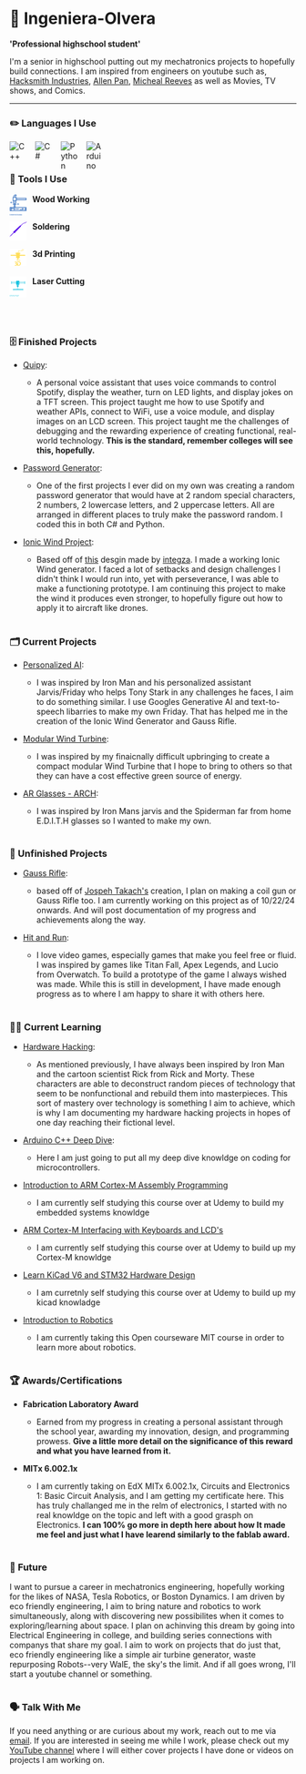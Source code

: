 # 🥐 Ingeniera-Olvera


**'Professional highschool student'**


I'm a senior in highschool putting out my mechatronics projects to hopefully build connections. I am inspired from engineers on youtube such as, [Hacksmith Industries](https://www.youtube.com/channel/UCjgpFI5dU-D1-kh9H1muoxQ), [Allen Pan](https://www.youtube.com/@allenpan), [Micheal Reeves](https://www.youtube.com/@MichaelReeves) as well as Movies, TV shows, and Comics.

---

### ✏️ Languages I Use

<img align="left" alt="C++" width="30px" style="padding-right:15px;" src="https://cdn.jsdelivr.net/gh/devicons/devicon@latest/icons/cplusplus/cplusplus-plain.svg" />

<img align="left" alt="C#" width="30px" style="padding-right:15px;" src="https://cdn.jsdelivr.net/gh/devicons/devicon@latest/icons/csharp/csharp-plain.svg" />

<img align="left" alt="Python" width="30px" style="padding-right:15px;" src="https://cdn.jsdelivr.net/gh/devicons/devicon@latest/icons/python/python-original.svg" />

<img align="left" alt="Arduino" width="30px" style="padding-right:15px;" src="https://cdn.jsdelivr.net/gh/devicons/devicon@latest/icons/arduino/arduino-original.svg" />


<br/>


#

### 🔧 Tools I Use


**Wood Working** 
<img align="left" alt="Wood Working" width="30px" style="padding-right:10px;" src="https://raw.githubusercontent.com/Ingenieria-Olvera/Ingenieria-olvera/main/Hammer%2Bnail.svg" /> 
<br/><br/>

**Soldering** 
<img align="left" alt="Soldering" width="30px" style="padding-right:10px;" src="https://raw.githubusercontent.com/Ingenieria-Olvera/Ingenieria-olvera/main/soldering_iron.svg" />
<br/><br/>

**3d Printing** 
<img align="left" alt="3d Printing" width="30px" style="padding-right:10px;" src="https://raw.githubusercontent.com/Ingenieria-Olvera/Ingenieria-olvera/main/3d_printer.svg" />
<br/><br/>

**Laser Cutting** 
<img align="left" alt="Laser Cutter" width="30px" style="padding-right:10px;" src="https://raw.githubusercontent.com/Ingenieria-Olvera/Ingenieria-olvera/main/lasar_cutter.svg" />
<br/><br/>

<br/>

#

### 🗄️ Finished Projects
- [Quipy](https://github.com/Qco-t/Quipy):
  - A personal voice assistant that uses voice commands to control Spotify, display the weather, turn on LED lights, and display jokes on a TFT screen. This project taught me how to use Spotify and weather APIs, connect to WiFi, use a voice module, and display images on an LCD screen. This project taught me the challenges of debugging and the rewarding experience of creating functional, real-world technology. **This is the standard, remember colleges will see this, hopefully.**


- [Password Generator](https://github.com/Ingenieria-Olvera/Password_Gens):
  - One of the first projects I ever did on my own was creating a random password generator that would have at 2 random special characters, 2 numbers, 2 lowercase letters, and 2 uppercase letters. All are arranged in different places to truly make the password random. I coded this in both C# and Python.


- [Ionic Wind Project](https://github.com/Ingenieria-Olvera/Ionic_Wind_Gen):
  - Based off of [this](https://www.youtube.com/watch?v=mnCmvxt2jn8&t=484s) desgin made by [integza](https://www.youtube.com/@integza). I made a working Ionic Wind generator. I faced a lot of setbacks and design challenges I didn't think I would run into, yet with perseverance, I was able to make a functioning prototype. I am continuing this project to make the wind it produces even stronger, to hopefully figure out how to apply it to aircraft like drones.


#

### 🗂️ Current Projects    
  
- [Personalized AI](https://github.com/Ingenieria-Olvera/Arch):
  - I was inspired by Iron Man and his personalized assistant Jarvis/Friday who helps Tony Stark in any challenges he faces, I aim to do something similar. I use Googles Generative AI and text-to-speech libarries to make my own Friday. That has helped me in the creation of the Ionic Wind Generator and Gauss Rifle.

- [Modular Wind Turbine]():
  - I was inspired by my finaicnally difficult upbringing to create a compact modular Wind Turbine that I hope to bring to others so that they can have a cost effective green source of energy.

- [AR Glasses - ARCH](https://github.com/Ingenieria-Olvera/Arch):
  - I was inspired by Iron Mans jarvis and the Spiderman far from home E.D.I.T.H glasses so I wanted to make my own.


#

### 📇 Unfinished Projects
- [Gauss Rifle](https://github.com/Ingenieria-Olvera/Gauss_Riffle):  
  - based off of [Jospeh Takach's](https://www.youtube.com/watch?v=59V3btoiYHA) creation, I plan on making a coil gun or Gauss Rifle too. I am currently working on this project as of 10/22/24 onwards. And will post documentation of my progress and achievements along the way.


- [Hit and Run](https://github.com/Ingenieria-Olvera/Hit-Run):
  - I love video games, especially games that make you feel free or fluid. I was inspired by games like Titan Fall, Apex Legends, and Lucio from Overwatch. To build a prototype of the game I always wished was made. While this is still in development, I have made enough progress as to where I am happy to share it with others here.

#

### 🧑‍🎓 Current Learning
- [Hardware Hacking](https://github.com/Qco-t/Hardware_hacking):
  - As mentioned previously, I have always been inspired by Iron Man and the cartoon scientist Rick from Rick and Morty. These characters are able to deconstruct random pieces of technology that seem to be nonfunctional and rebuild them into masterpieces. This sort of mastery over technology is something I aim to achieve, which is why I am documenting my hardware hacking projects in hopes of one day reaching their fictional level.

- [Arduino C++ Deep Dive]():
  - Here I am just going to put all my deep dive knowldge on coding for microcontrollers.

 - [Introduction to ARM Cortex-M Assembly Programming](https://www.udemy.com/course/arm-cortex-m-assembly-programming/learn/lecture/5606856#content)
   - I am currently self studying this course over at Udemy to build my embedded systems knowldge
  
- [ARM Cortex-M Interfacing with Keyboards and LCD's](https://www.udemy.com/course/arm-cortex-m-interfacing-with-keyboards-and-lcds/learn/lecture/6190568#overview)
  - I am currently self studying this course over at Udemy to build up my Cortex-M knowldge
 
- [Learn KiCad V6 and STM32 Hardware Design](https://www.udemy.com/course/learn-kicad-v6-and-stm32-hardware-design/learn/lecture/30585336?start=0#overview)
  - I am curretnly self studying this course over at Udemy to build up my kicad knowladge
- [Introduction to Robotics](https://ocw.mit.edu/courses/2-12-introduction-to-robotics-fall-2005/download/)
  - I am currently taking this Open courseware MIT course in order to learn more about robotics.


#

### 🏆 Awards/Certifications
- **Fabrication Laboratory Award**
  - Earned from my progress in creating a personal assistant through the school year, awarding my innovation, design, and programming prowess.
**Give a little more detail on the significance of this reward and what you have learned from it.**

- **MITx 6.002.1x**
  - I am currently taking on EdX MITx 6.002.1x, Circuits and Electronics 1: Basic Circuit Analysis, and I am getting my certificate here. This has truly challanged me in the relm of electronics, I started with no real knowldge on the topic and left with a good grasph on Electronics. **I can 100% go more in depth here about how It made me feel and just what I have learend similarly to the fablab award.**

#

### 🔮 Future
I want to pursue a career in mechatronics engineering, hopefully working for the likes of NASA, Tesla Robotics, or Boston Dynamics. I am driven by eco friendly engineering, I aim to bring nature and robotics to work simultaneously, along with discovering new possibilites when it comes to exploring/learning about space. I plan on achinving this dream by going into Electrical Engineering in college, and building series connections with companys that share my goal. I aim to work on projects that do just that, eco friendly engineering like a simple air turbine generator, waste repurposing Robots--very WalE, the sky's the limit. And if all goes wrong, I'll start a youtube channel or something.

#


### 🗣️ Talk With Me
If you need anything or are curious about my work, reach out to me via [email](mailto:jonnyolv102306@gmail.com).
If you are interested in seeing me while I work, please check out my [YouTube channel](https://www.youtube.com/@ingeneriaolvera552) where I will either cover projects I have done or videos on projects I am working on.
          

